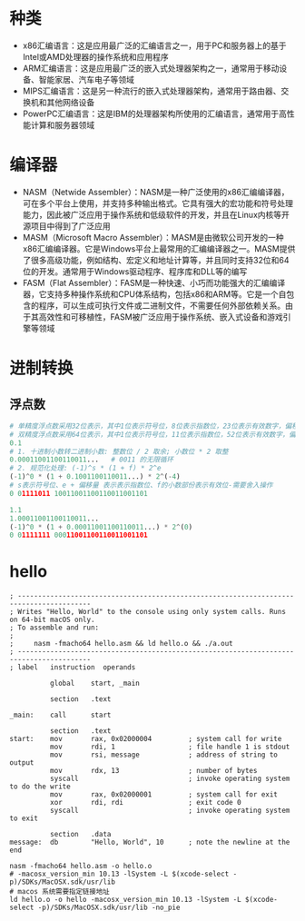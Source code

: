 # 种类

- x86汇编语言：这是应用最广泛的汇编语言之一，用于PC和服务器上的基于Intel或AMD处理器的操作系统和应用程序
- ARM汇编语言：这是应用最广泛的嵌入式处理器架构之一，通常用于移动设备、智能家居、汽车电子等领域
- MIPS汇编语言：这是另一种流行的嵌入式处理器架构，通常用于路由器、交换机和其他网络设备
- PowerPC汇编语言：这是IBM的处理器架构所使用的汇编语言，通常用于高性能计算和服务器领域

# 编译器

- NASM（Netwide Assembler）：NASM是一种广泛使用的x86汇编编译器，可在多个平台上使用，并支持多种输出格式。它具有强大的宏功能和符号处理能力，因此被广泛应用于操作系统和低级软件的开发，并且在Linux内核等开源项目中得到了广泛应用
- MASM（Microsoft Macro Assembler）：MASM是由微软公司开发的一种x86汇编编译器。它是Windows平台上最常用的汇编编译器之一。MASM提供了很多高级功能，例如结构、宏定义和地址计算等，并且同时支持32位和64位的开发。通常用于Windows驱动程序、程序库和DLL等的编写
- FASM（Flat Assembler）：FASM是一种快速、小巧而功能强大的汇编编译器，它支持多种操作系统和CPU体系结构，包括x86和ARM等。它是一个自包含的程序，可以生成可执行文件或二进制文件，不需要任何外部依赖关系。由于其高效性和可移植性，FASM被广泛应用于操作系统、嵌入式设备和游戏引擎等领域

# 进制转换

## 浮点数

```python
# 单精度浮点数采用32位表示，其中1位表示符号位，8位表示指数位，23位表示有效数字，偏移量为 127
# 双精度浮点数采用64位表示，其中1位表示符号位，11位表示指数位，52位表示有效数字，偏移量为 1023
0.1
# 1. 十进制小数转二进制小数: 整数位 / 2 取余; 小数位 * 2 取整
0.00011001100110011...   # 0011 的无限循环
# 2. 规范化处理: (-1)^s * (1 + f) * 2^e
(-1)^0 * (1 + 0.1001100110011...) * 2^(-4)
# s表示符号位、e + 偏移量 表示表示指数位、f的小数部份表示有效位-需要舍入操作
0 01111011 10011001100110011001101

1.1
1.00011001100110011...
(-1)^0 * (1 + 0.00011001100110011...) * 2^(0)
0 01111111 00011001100110011001101
```

# hello

```assembly
; ----------------------------------------------------------------------------------------
; Writes "Hello, World" to the console using only system calls. Runs on 64-bit macOS only.
; To assemble and run:
;
;     nasm -fmacho64 hello.asm && ld hello.o && ./a.out
; ----------------------------------------------------------------------------------------
; label   instruction  operands

          global    start, _main

          section   .text

_main:    call      start

          section   .text
start:    mov       rax, 0x02000004         ; system call for write
          mov       rdi, 1                  ; file handle 1 is stdout
          mov       rsi, message            ; address of string to output
          mov       rdx, 13                 ; number of bytes
          syscall                           ; invoke operating system to do the write
          mov       rax, 0x02000001         ; system call for exit
          xor       rdi, rdi                ; exit code 0
          syscall                           ; invoke operating system to exit

          section   .data
message:  db        "Hello, World", 10      ; note the newline at the end
```

```shell
nasm -fmacho64 hello.asm -o hello.o
# -macosx_version_min 10.13 -lSystem -L $(xcode-select -p)/SDKs/MacOSX.sdk/usr/lib
# macos 系统需要指定链接地址
ld hello.o -o hello -macosx_version_min 10.13 -lSystem -L $(xcode-select -p)/SDKs/MacOSX.sdk/usr/lib -no_pie
```

